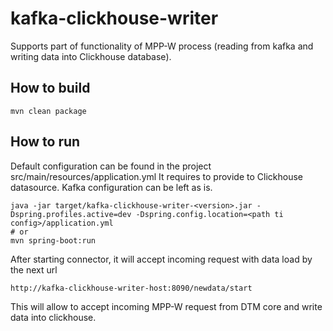 # kafka-clickhouse-writer
Supports part of functionality of MPP-W process (reading from kafka and writing data into Clickhouse database). 

## How to build

```shell script
mvn clean package
```

## How to run
Default configuration can be found in the project src/main/resources/application.yml
It requires to provide to Clickhouse datasource. Kafka configuration can be left as is. 

```shell script
java -jar target/kafka-clickhouse-writer-<version>.jar -Dspring.profiles.active=dev -Dspring.config.location=<path ti config>/application.yml
# or
mvn spring-boot:run
```

After starting connector, it will accept incoming request with data load by the next url
```shell script
http://kafka-clickhouse-writer-host:8090/newdata/start
```

This will allow to accept incoming MPP-W request from DTM core and write data into clickhouse.
